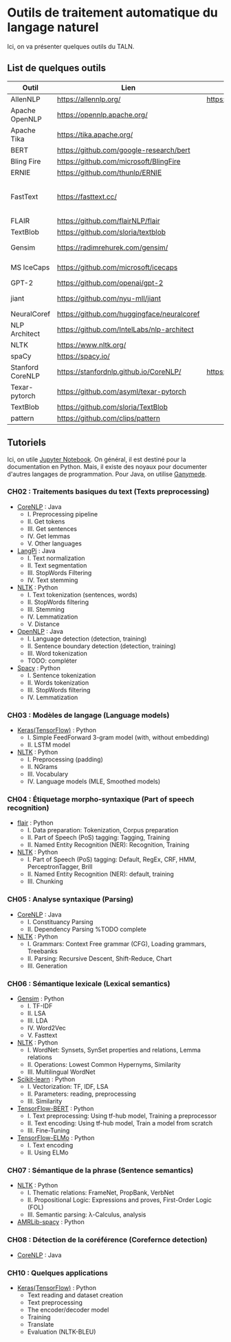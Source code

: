 # Outils de traitement automatique du langage naturel

Ici, on va présenter quelques outils du TALN.

## List de quelques outils

|Outil|Lien|Demo|Langage|Tâches|
|---|---|---|---|---|
|AllenNLP|https://allennlp.org/|https://demo.allennlp.org/|Python| |
|Apache OpenNLP|https://opennlp.apache.org/| |Java| |
|Apache Tika|https://tika.apache.org/| |Java|Text extraction|
|BERT|https://github.com/google-research/bert| |Python|Modele|
|Bling Fire|https://github.com/microsoft/BlingFire| |Multiple (C++)|Preprocessing|
|ERNIE|https://github.com/thunlp/ERNIE| |Python|Modle|
|FastText|https://fasttext.cc/| |Python|Text classification and word representation|
|FLAIR|https://github.com/flairNLP/flair| |Python|NER, PoS|
|TextBlob|https://github.com/sloria/textblob| |Python| |
|Gensim|https://radimrehurek.com/gensim/| |Python|Topic modeling|
|MS IceCaps|https://github.com/microsoft/icecaps| |Python|Conversation agent|
|GPT-2|https://github.com/openai/gpt-2| |Python|Modele|
|jiant|https://github.com/nyu-mll/jiant| |Python|Research tasks|
|NeuralCoref|https://github.com/huggingface/neuralcoref| |Python(Spacy)|CoRef|
|NLP Architect|https://github.com/IntelLabs/nlp-architect| |Python| |
|NLTK|https://www.nltk.org/| |Python| |
|spaCy|https://spacy.io/| |Python| |
|Stanford CoreNLP|https://stanfordnlp.github.io/CoreNLP/|https://corenlp.run/|Java| |
|Texar-pytorch|https://github.com/asyml/texar-pytorch| |Python| |
|TextBlob|https://github.com/sloria/TextBlob| |Python| |
|pattern|https://github.com/clips/pattern| |Python| |

## Tutoriels

Ici, on utile [Jupyter Notebook](https://jupyter.org/).
On général, il est destiné pour la documentation en Python.
Mais, il existe des noyaux pour documenter d'autres langages de programmation.
Pour Java, on utilise [Ganymede](https://github.com/allen-ball/ganymede).

### CH02 : Traitements basiques du text (Texts preprocessing)

- [CoreNLP](CH02/preprocessing_java_CoreNLP.ipynb) : Java
  - I. Preprocessing pipeline
  - II. Get tokens
  - III. Get sentences
  - IV. Get lemmas
  - V. Other languages
- [LangPi](CH02/preprocessing_java_LangPi.ipynb) : Java
  - I. Text normalization
  - II. Text segmentation
  - III. StopWords Filtering
  - IV. Text stemming
- [NLTK](CH02/preprocessing_python_NLTK.ipynb) : Python
  - I. Text tokenization (sentences, words)
  - II. StopWords filtering
  - III. Stemming
  - IV. Lemmatization
  - V. Distance
- [OpenNLP](CH02/preprocessing_java_OpenNLP.ipynb) : Java
  - I. Language detection (detection, training)
  - II. Sentence boundary detection (detection, training)
  - III. Word tokenization
  - TODO: compléter
- [Spacy](CH02/preprocessing_python_Spacy.ipynb) : Python
  - I. Sentence tokenization
  - II. Words tokenization
  - III. StopWords filtering
  - IV. Lemmatization

### CH03 : Modèles de langage (Language models)

- [Keras(TensorFlow)](CH03/models_python_Keras.ipynb) : Python
  - I. Simple FeedForward 3-gram model (with, without embedding)
  - II. LSTM model
- [NLTK](CH03/models_python_NLTK.ipynb) : Python
  - I. Preprocessing (padding)
  - II. NGrams
  - III. Vocabulary
  - IV. Language models (MLE, Smoothed models)

### CH04 : Étiquetage morpho-syntaxique (Part of speech recognition)

- [flair](CH04/sequences_python_flair.ipynb) : Python
  - I. Data preparation: Tokenization, Corpus preparation
  - II. Part of Speech (PoS) tagging: Tagging, Training
  - II. Named Entity Recognition (NER): Recognition, Training
- [NLTK](CH04/sequences_python_NLTK.ipynb) : Python
  - I. Part of Speech (PoS) tagging: Default, RegEx, CRF, HMM, PerceptronTagger, Brill
  - II. Named Entity Recognition (NER): default, training
  - III. Chunking

### CH05 : Analyse syntaxique (Parsing)

- [CoreNLP](CH05/parsing_java_CoreNLP.ipynb) : Java
  - I. Constituancy Parsing
  - II. Dependency Parsing %TODO complete
- [NLTK](CH05/parsing_python_NLTK.ipynb) : Python
  - I. Grammars: Context Free grammar (CFG), Loading grammars, Treebanks
  - II. Parsing: Recursive Descent, Shift-Reduce, Chart
  - III. Generation

### CH06 : Sémantique lexicale (Lexical semantics)

- [Gensim](CH06/encoding_python_gensim.ipynb) : Python
  - I. TF-IDF
  - II. LSA
  - III. LDA
  - IV. Word2Vec
  - V. Fasttext
- [NLTK](CH06/encoding_python_NLTK.ipynb) : Python
  - I. WordNet: Synsets, SynSet properties and relations, Lemma relations
  - II. Operations: Lowest Common Hypernyms, Similarity
  - III. Multilingual WordNet
- [Scikit-learn](CH06/encoding_python_sklearn.ipynb) : Python
  - I. Vectorization: TF, IDF, LSA
  - II. Parameters: reading, preprocessing
  - III. Similarity
- [TensorFlow-BERT](CH06/encoding_python_TF_BERT.ipynb) : Python
  - I. Text preprocessing: Using tf-hub model, Training a preprocessor
  - II. Text encoding: Using tf-hub model, Train a model from scratch
  - III. Fine-Tuning
- [TensorFlow-ELMo](CH06/encoding_python_TF_ELMo.ipynb) : Python
  - I. Text encoding
  - II. Using ELMo

### CH07 : Sémantique de la phrase (Sentence semantics)

- [NLTK](CH07/sentsem_python_NLTK.ipynb) : Python
  - I. Thematic relations: FrameNet, PropBank, VerbNet
  - II. Propositional Logic: Expressions and proves, First-Order Logic (FOL)
  - III. Semantic parsing: λ-Calculus, analysis
- [AMRLib-spacy](CH07/sentemn_python_amrlib.ipynb) : Python

### CH08 : Détection de la coréférence (Corefernce detection)

- [CoreNLP](CH08/coref_java_CoreNLP.ipynb) : Java


### CH10 : Quelques applications

- [Keras(TensorFlow)](CH10/MT_python_keras.ipynb) : Python
  - Text reading and dataset creation
  - Text preprocessing
  - The encoder/decoder model
  - Training
  - Translate
  - Evaluation (NLTK-BLEU)

